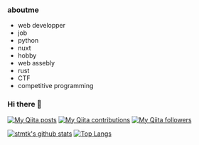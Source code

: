 ### aboutme 
- web developper
- job
 - python
 - nuxt
- hobby
 - web assebly
 - rust
 - CTF
 - competitive programming

### Hi there 👋

<!--
**stmtk1/stmtk1** is a ✨ _special_ ✨ repository because its `README.md` (this file) appears on your GitHub profile.

Here are some ideas to get you started:

- 🔭 I’m currently working on ...
- 🌱 I’m currently learning ...
- 👯 I’m looking to collaborate on ...
- 🤔 I’m looking for help with ...
- 💬 Ask me about ...
- 📫 How to reach me: ...
- 😄 Pronouns: ...
- ⚡ Fun fact: ...
-->
[![My Qiita posts](https://qiita-badge.apiapi.app/s/sizumita/posts.svg)](http://qiita.com/stmtk)
[![My Qiita contributions](https://qiita-badge.apiapi.app/s/sizumita/contributions.svg)](http://qiita.com/stmtk)
[![My Qiita followers](https://qiita-badge.apiapi.app/s/sizumita/followers.svg)](http://qiita.com/stmtk)

[![stmtk's github stats](https://github-readme-stats.vercel.app/api?username=stmtk1)](https://github.com/anuraghazra/github-readme-stats)
[![Top Langs](https://github-readme-stats.vercel.app/api/top-langs/?username=stmtk1)](https://github.com/anuraghazra/github-readme-stats)
